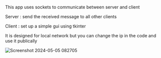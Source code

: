 This app uses sockets to communicate between server and client

Server : send the received message to all other clients 

Client : set up a simple gui using tkinter 

It is designed for local network but you can change the ip in the code and use it publically

![Screenshot 2024-05-05 082705](https://github.com/AlirezaSaadatmand/Chat-App/assets/157215281/754ccb75-d7f9-4f69-a3bc-2dbbccd72f70)
